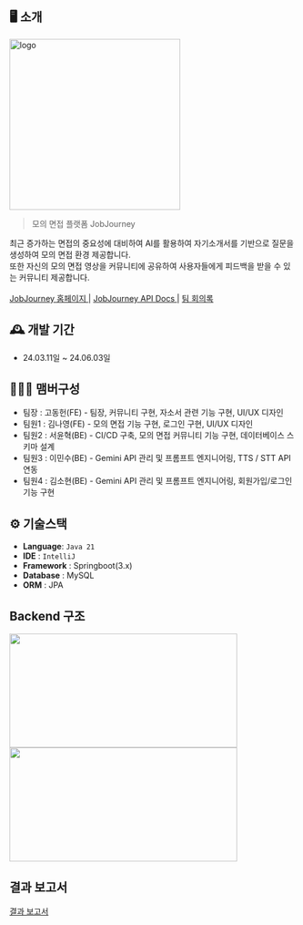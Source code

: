 ## 🖥️ 소개

<img width="300" alt="logo" src="https://github.com/among-neighbors/AN-backend/assets/64251594/aacc3b52-0422-441d-bb54-979c77eb54a0">

> 모의 면접 플랫폼 JobJourney

최근 증가하는 면접의 중요성에 대비하여 AI를 활용하여 자기소개서를 기반으로 질문을 생성하여 모의 면접 환경 제공합니다. <br>
또한 자신의 모의 면접 영상을 커뮤니티에 공유하여 사용자들에게 피드백을 받을 수 있는 커뮤니티 제공합니다. <br><br>
[JobJourney 홈페이지 ](https://jobjourney.online) | [JobJourney API Docs ](http://ec2-3-39-165-26.ap-northeast-2.compute.amazonaws.com:8080/swagger-ui.html) | [팀 회의록](https://www.notion.so/fb4ca4dad1cb4dd79a1448162a05409b?v=acde86b06c06469dad47089da7e4c1a8) 


## 🕰️ 개발 기간
* 24.03.11일 ~ 24.06.03일

## 🧑‍🤝‍🧑 맴버구성
 - 팀장  : 고동헌(FE) - 팀장, 커뮤니티 구현, 자소서 관련 기능 구현, UI/UX 디자인
 - 팀원1 : 김나영(FE) - 모의 면접 기능 구현, 로그인 구현, UI/UX 디자인
 - 팀원2 : 서윤혁(BE) - CI/CD 구축, 모의 면접 커뮤니티 기능 구현, 데이터베이스 스키마 설계
 - 팀원3 : 이민수(BE) - Gemini API 관리 및 프롬프트 엔지니어링, TTS / STT API 연동
 - 팀원4 : 김소현(BE) - Gemini API 관리 및 프롬프트 엔지니어링, 회원가입/로그인 기능 구현

## ⚙️ 기술스택
- **Language**: `Java 21`
- **IDE** : `IntelliJ`
- **Framework** : Springboot(3.x)
- **Database** : MySQL
- **ORM** : JPA

## Backend 구조
<img src="https://github.com/syh24/interview/assets/64251594/907470a2-ae74-4cb7-b49d-a9281e7f2045" width="400" height="200">
<img src="https://github.com/syh24/interview/assets/64251594/d425ac7c-a94f-4e44-82d4-a006707f8c7d" width="400" height="200">

## 결과 보고서
[결과 보고서](https://github.com/user-attachments/files/15944075/I_5._193.212._.3.docx)
